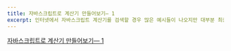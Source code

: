```yaml
---
title: 자바스크립트로 계산기 만들어보기— 1
excerpt: 인터넷에서 자바스크립트 계산기를 검색할 경우 많은 예시들이 나오지만 대부분 최종 완성본만 있는 경우가 많았다.   
---
```

[자바스크립트로 계산기 만들어보기— 1](https://link.medium.com/kPBe4EalgW)
